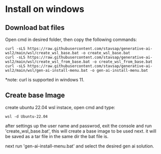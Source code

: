 # Install on windows

## Download bat files

Open cmd in desired folder, then copy the following commands:

``` shell
curl -sLS https://raw.githubusercontent.com/stavsap/generative-ai-wsl2/main/wsl/create_wsl_base.bat -o create_wsl_base.bat
curl -sLS https://raw.githubusercontent.com/stavsap/generative-ai-wsl2/main/wsl/create_wsl_from_base.bat -o create_wsl_from_base.bat
curl -sLS https://raw.githubusercontent.com/stavsap/generative-ai-wsl2/main/wsl/gen-ai-install-menu.bat -o gen-ai-install-menu.bat
```
*note: curl is supported in windows 11.

## Create base Image

create ubuntu 22.04 wsl instace, open cmd and type:

``` shell
wsl -d Ubuntu-22.04
```
after settings up the user name and passwrod, exit the console and run 'create_wsl_base.bat', this will create a base image to be used next. it will be saved as a tar file in the same dir the bat file is.

next run 'gen-ai-install-menu.bat' and select the desired gen ai solution.




